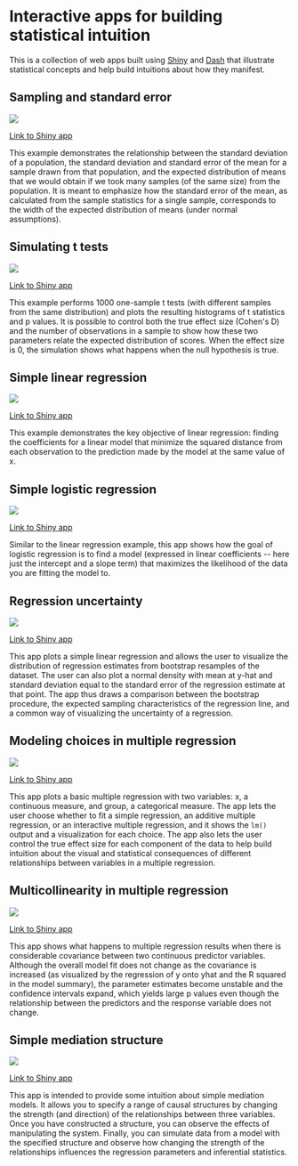 Interactive apps for building statistical intuition
===================================================

This is a collection of web apps built using
[Shiny](http://www.rstudio.com/shiny/) and [Dash](https://plotly.com/dash/)
that illustrate statistical concepts and help build intuitions about how they
manifest.

Sampling and standard error
---------------------------

![](shiny/sampling_and_stderr/screenshot.png)

[Link to Shiny app](https://supsych.shinyapps.io/sampling_and_stderr/)

This example demonstrates the relationship between the standard
deviation of a population, the standard deviation and standard error of
the mean for a sample drawn from that population, and the expected
distribution of means that we would obtain if we took many samples (of
the same size) from the population. It is meant to emphasize how the
standard error of the mean, as calculated from the sample statistics for
a single sample, corresponds to the width of the expected distribution
of means (under normal assumptions).

Simulating t tests
------------------

![](shiny/ttest_simulation/screenshot.png)

[Link to Shiny app](https://supsych.shinyapps.io/ttest_simulation/)

This example performs 1000 one-sample t tests (with different samples
from the same distribution) and plots the resulting histograms of t
statistics and p values. It is possible to control both the true effect
size (Cohen's D) and the number of observations in a sample to show how
these two parameters relate the expected distribution of scores. When
the effect size is 0, the simulation shows what happens when the null
hypothesis is true.

Simple linear regression
------------------------

![](shiny/simple_regression/screenshot.png)

[Link to Shiny app](https://gallery.shinyapps.io/simple_regression/)

This example demonstrates the key objective of linear regression:
finding the coefficients for a linear model that minimize the squared
distance from each observation to the prediction made by the model at
the same value of x.

Simple logistic regression
--------------------------

![](shiny/logistic_regression/screenshot.png)

[Link to Shiny app](https://supsych.shinyapps.io/logistic_regression/)

Similar to the linear regression example, this app shows how the goal of
logistic regression is to find a model (expressed in linear coefficients
-- here just the intercept and a slope term) that maximizes the
likelihood of the data you are fitting the model to.

Regression uncertainty
----------------------

![](shiny/regression_bootstrap/screenshot.png)

[Link to Shiny app](https://gallery.shinyapps.io/regression_bootstrap/)

This app plots a simple linear regression and allows the user to
visualize the distribution of regression estimates from bootstrap
resamples of the dataset. The user can also plot a normal density with
mean at y-hat and standard deviation equal to the standard error of the
regression estimate at that point. The app thus draws a comparison
between the bootstrap procedure, the expected sampling characteristics
of the regression line, and a common way of visualizing the uncertainty
of a regression.

Modeling choices in multiple regression
---------------------------------------

![](shiny/multi_regression/screenshot.png)

[Link to Shiny app](https://gallery.shinyapps.io/multi_regression/)

This app plots a basic multiple regression with two variables: x, a
continuous measure, and group, a categorical measure. The app lets the
user choose whether to fit a simple regression, an additive multiple
regression, or an interactive multiple regression, and it shows the
`lm()` output and a visualization for each choice. The app also lets the
user control the true effect size for each component of the data to help
build intuition about the visual and statistical consequences of
different relationships between variables in a multiple regression.

Multicollinearity in multiple regression
----------------------------------------

![](shiny/collinearity/screenshot.png)

[Link to Shiny app](https://gallery.shinyapps.io/collinearity/)

This app shows what happens to multiple regression results when there is
considerable covariance between two continuous predictor variables. Although
the overall model fit does not change as the covariance is increased (as
visualized by the regression of y onto yhat and the R squared in the model
summary), the parameter estimates become unstable and the confidence intervals
expand, which yields large p values even though the relationship between the
predictors and the response variable does not change.


Simple mediation structure
--------------------------

![](shiny/mediation/screenshot.png)

[Link to Shiny app](https://supsych.shinyapps.io/mediation)

This app is intended to provide some intuition about simple mediation models.
It allows you to specify a range of causal structures by changing the strength
(and direction) of the relationships between three variables. Once you have
constructed a structure, you can observe the effects of manipulating the
system. Finally, you can simulate data from a model with the specified
structure and observe how changing the strength of the relationships influences
the regression parameters and inferential statistics.

